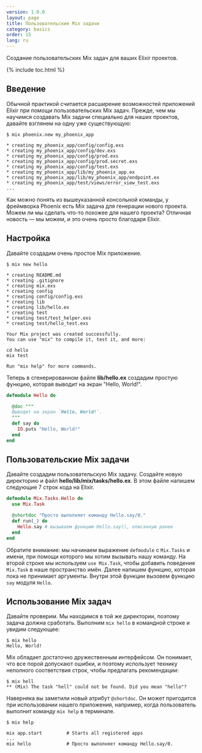 ```yaml
---
version: 1.0.0
layout: page
title: Пользовательские Mix задачи
category: basics
order: 15
lang: ru
---
```


Создание пользовательских Mix задач для ваших Elixir проектов.

{% include toc.html %}

## Введение

Обычной практикой считается расширение возможностей приложений Elixir при помощи пользовательских Mix задач. Прежде, чем мы научимся создавать Mix задачи специально для наших проектов, давайте взглянем на одну уже существующую:

```shell
$ mix phoenix.new my_phoenix_app

* creating my_phoenix_app/config/config.exs
* creating my_phoenix_app/config/dev.exs
* creating my_phoenix_app/config/prod.exs
* creating my_phoenix_app/config/prod.secret.exs
* creating my_phoenix_app/config/test.exs
* creating my_phoenix_app/lib/my_phoenix_app.ex
* creating my_phoenix_app/lib/my_phoenix_app/endpoint.ex
* creating my_phoenix_app/test/views/error_view_test.exs
...
```

Как можно понять из вышеуказанной консольной команды, у фреймворка Phoenix есть Mix задача для генерации нового проекта. Можем ли мы сделать что-то похожее для нашего проекта? Отличная новость &mdash; мы можем, и это очень просто благодаря Elixir.

## Настройка

Давайте создадим очень простое Mix приложение.

```shell
$ mix new hello

* creating README.md
* creating .gitignore
* creating mix.exs
* creating config
* creating config/config.exs
* creating lib
* creating lib/hello.ex
* creating test
* creating test/test_helper.exs
* creating test/hello_test.exs

Your Mix project was created successfully.
You can use "mix" to compile it, test it, and more:

cd hello
mix test

Run "mix help" for more commands.
```

Теперь в сгенерированном файле **lib/hello.ex** создадим простую функцию, которая выводит на экран "Hello, World!".

```elixir
defmodule Hello do

  @doc """
  Выводит на экран `Hello, World!`.
  """
  def say do
    IO.puts "Hello, World!"
  end
end
```

## Пользовательские Mix задачи

Давайте создадим пользовательскую Mix задачу. Создайте новую директорию и файл **hello/lib/mix/tasks/hello.ex**. В этом файле напишем следующие 7 строк кода на Elixir.

```elixir
defmodule Mix.Tasks.Hello do
  use Mix.Task

  @shortdoc "Просто выполняет команду Hello.say/0."
  def run(_) do
    Hello.say # вызываем функцию Hello.say(), описанную ранее
  end
end
```

Обратите внимание: мы начинаем выражение `defmodule` с `Mix.Tasks` и имени, при помощи которого мы хотим вызывать нашу команду. На второй строке мы используем `use Mix.Task`, чтобы добавить поведение `Mix.Task` в наше пространство имён. Далее напишем функцию, которая пока не принимает аргументы. Внутри этой функции вызовем функцию `say` модуля `Hello`.

## Использование Mix задач

Давайте проверим. Мы находимся в той же директории, поэтому задача должна сработать. Выполним `mix hello` в командной строке и увидим следующее:

```shell
$ mix hello
Hello, World!
```

Mix обладает достаточно дружественным интерфейсом. Он понимает, что все порой допускают ошибки, и поэтому использует технику неполного соответствия строк, чтобы предлагать рекомендации:

```shell
$ mix hell
** (Mix) The task "hell" could not be found. Did you mean "hello"?
```

Наверняка вы заметили новый атрибут `@shortdoc`. Он может пригодится при использовании нашего приложения, например, когда пользователь выполнит команду `mix help` в терминале.

```shell
$ mix help

mix app.start         # Starts all registered apps
...
mix hello             # Просто выполняет команду Hello.say/0.
```
